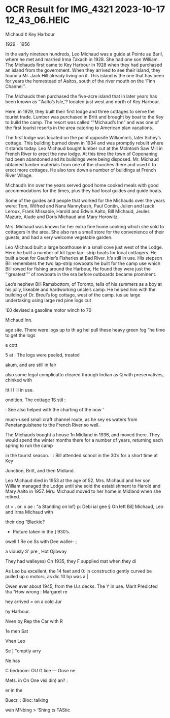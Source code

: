 # OCR Result for IMG_4321 2023-10-17 12_43_06.HEIC

Michaud ¢ Key Harbour

1929 - 1956

In the early nineteen hundreds, Leo Michaud was a guide
at Pointe au Baril, where he met and married Irma Takach
in 1928. She had one son William. The Michauds first came
to Key Harbour in 1928 when they had purchased an island
from the government. When they arrived to see their island,
they found a Mr. Jack Hill already living on it. This island
is the one that has been for years the homestead of Aaltos,
south of the river mouth on the ‘Finn Channel’’.

The Michauds then purchased the five-acre island that in
later years has been known as “‘Aalto’s Isle,’? located just
west and north of Key Harbour.

Here, in 1929, they built their first lodge and three cottages
to serve the tourist trade. Lumber was purchased in Britt
and brought by boat to the Key to build the camp. The resort
was called ““Michaud’s Inn” and was one of the first tourist
resorts in the area catering to American plan vacations.

The first lodge was located on the point opposite
Wilkomm’s, later Schey’s cottage. This building burned
down in 1934 and was promptly rebuilt where it stands
today. Leo Michaud bought lumber cut at the McIntosh Saw
Mill in French River to erect the new lodge. At this time
the town of Coponaning had been abandoned and its
buildings were being disposed. Mr. Michaud obtained
lumber materials from one of the churches there and used
it to erect more cottages. He also tore down a number of
buildings at French River Village.

Michaud’s Inn over the years served good home cooked
meals with good accommodations for the times, plus they
had local guides and guide boats.

Some of the guides and people that worked for the
Michauds over the years were: Tom, Wilfred and Nana
Nannybush, Paul Contin, Julien and Izack Leroux, Frank
Missabie, Harold and Edwin Aalto, Bill Michaud, Jeules
Mazure, Alude and Doris Michaud and Mary Horowitz.

Mrs. Michaud was known for her extra fine home cooking
which she sold to cottagers in the area. She also ran a small
store for the convenience of their guests, and had a very
welcome vegetable garden.

Leo Michaud built a large boathouse in a small cove just
west of the Lodge. Here he built a number of kit type lap-
strip boats for local cottagers. He built a boat for Gauthier’s
Fisheries at Bad River. It’s still in use. His stepson Bill
remembers the two lap-strip rowboats he built for the camp
use which Bill rowed for fishing around the Harbour, He
found they were just the “‘greatest’”’ of rowboats in the era
before outboards became prominent.

Leo’s nephew Bill Ramsbottom, of Toronto, tells of his
summers as a boy at his jolly, likeable and hardworking
uncle’s camp. He helped him with the building of Dr. Breul’s
log cottage, west of the camp.
ius ae large undertaking using large red pine logs cut

‘£0 devised a gasoline motor winch to
70

Michaud Inn.

age site. There were
logs up to th ag hel
pull these heavy green !og “he time to get the logs

e cott

5 at
: The logs were peeled, treated

akum, and are still in fair

also some legal complicatto
cleared through Indian as Q
with preservatives, chinked with

itt I I ill in use.

ondition. The cottage 1S stil :

: See also helped with the charting of the now
’

much-used small craft channel route, as he sey es waters
from Penetanguishene to the French River so well.

The Michauds bought a house 1n Midland in 1936, and
moved there. They would spend the winter months there for
a number of years, returning each spring to run the camp

in the tourist season. : :
Bill attended school in the 30’s for a short time at Key

Junction, Britt, and then Midland.

Leo Michaud died in 1953 at the age of 52. Mrs. Michaud
and her son William managed the Lodge until she sold the
establishment to Harold and Mary Aalto in 1957. Mrs.
Michaud moved to her home in Midland when she retired.

ct = . or. x ae : “a
Standing on lof} p: Debi ial gee
§ On left Bil] Michaud, Leo and Irma Michaud with

their dog “Blackie?

- Picture taken in the ] 930’s.

owell 1
Re oe Ss
with Dee
waller- ;

a viously S'
pre , Hot
Ojibway

They had
walleyes) On
1935, they F
supplied mat
when they di

As Leo bu
excellent, the
14 feet and 0:
in constructio
gently curved
be pulled up o
motors, as dic
10 hp was a |

Owen ever
about 1945,
from the U.s
decks. The Y
in use. Marit
Predicted tha
“How wrong
: Margaret re

hey arrived =
on a cold Jur

hy Harbour.

Nven by Rep
the Car with R

1e men Sat

Vhen Leo

Se
] "omptly arry

Ne has

C bedroom:
OU G lice
— Ouse ne

Mets.
in On One visi
din) an? :

er in the

Buecr. :
Bloc: talking

wah MNbing >
‘Shing ts
TAStic
